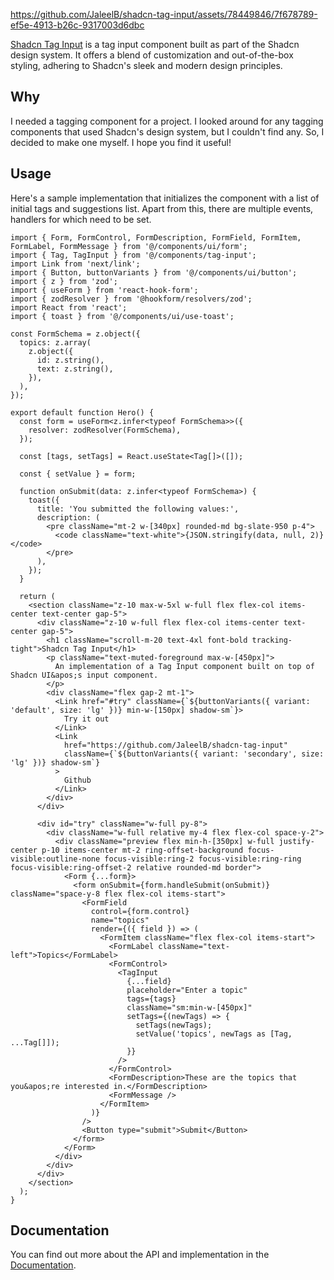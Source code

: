 https://github.com/JaleelB/shadcn-tag-input/assets/78449846/7f678789-ef5e-4913-b26c-9317003d6dbc

[Shadcn Tag Input](https://shadcn-tag-input.vercel.app/) is a tag input component built as part of the Shadcn design system. It offers a blend of customization and out-of-the-box styling, adhering to Shadcn's sleek and modern design principles.

## Why

I needed a tagging component for a project. I looked around for any tagging components that used Shadcn's design system, but I couldn't find any. So, I decided to make one myself. I hope you find it useful!

## Usage

Here's a sample implementation that initializes the component with a list of initial tags and suggestions list. Apart from this, there are multiple events, handlers for which need to be set.

```tsx
import { Form, FormControl, FormDescription, FormField, FormItem, FormLabel, FormMessage } from '@/components/ui/form';
import { Tag, TagInput } from '@/components/tag-input';
import Link from 'next/link';
import { Button, buttonVariants } from '@/components/ui/button';
import { z } from 'zod';
import { useForm } from 'react-hook-form';
import { zodResolver } from '@hookform/resolvers/zod';
import React from 'react';
import { toast } from '@/components/ui/use-toast';

const FormSchema = z.object({
  topics: z.array(
    z.object({
      id: z.string(),
      text: z.string(),
    }),
  ),
});

export default function Hero() {
  const form = useForm<z.infer<typeof FormSchema>>({
    resolver: zodResolver(FormSchema),
  });

  const [tags, setTags] = React.useState<Tag[]>([]);

  const { setValue } = form;

  function onSubmit(data: z.infer<typeof FormSchema>) {
    toast({
      title: 'You submitted the following values:',
      description: (
        <pre className="mt-2 w-[340px] rounded-md bg-slate-950 p-4">
          <code className="text-white">{JSON.stringify(data, null, 2)}</code>
        </pre>
      ),
    });
  }

  return (
    <section className="z-10 max-w-5xl w-full flex flex-col items-center text-center gap-5">
      <div className="z-10 w-full flex flex-col items-center text-center gap-5">
        <h1 className="scroll-m-20 text-4xl font-bold tracking-tight">Shadcn Tag Input</h1>
        <p className="text-muted-foreground max-w-[450px]">
          An implementation of a Tag Input component built on top of Shadcn UI&apos;s input component.
        </p>
        <div className="flex gap-2 mt-1">
          <Link href="#try" className={`${buttonVariants({ variant: 'default', size: 'lg' })} min-w-[150px] shadow-sm`}>
            Try it out
          </Link>
          <Link
            href="https://github.com/JaleelB/shadcn-tag-input"
            className={`${buttonVariants({ variant: 'secondary', size: 'lg' })} shadow-sm`}
          >
            Github
          </Link>
        </div>
      </div>

      <div id="try" className="w-full py-8">
        <div className="w-full relative my-4 flex flex-col space-y-2">
          <div className="preview flex min-h-[350px] w-full justify-center p-10 items-center mt-2 ring-offset-background focus-visible:outline-none focus-visible:ring-2 focus-visible:ring-ring focus-visible:ring-offset-2 relative rounded-md border">
            <Form {...form}>
              <form onSubmit={form.handleSubmit(onSubmit)} className="space-y-8 flex flex-col items-start">
                <FormField
                  control={form.control}
                  name="topics"
                  render={({ field }) => (
                    <FormItem className="flex flex-col items-start">
                      <FormLabel className="text-left">Topics</FormLabel>
                      <FormControl>
                        <TagInput
                          {...field}
                          placeholder="Enter a topic"
                          tags={tags}
                          className="sm:min-w-[450px]"
                          setTags={(newTags) => {
                            setTags(newTags);
                            setValue('topics', newTags as [Tag, ...Tag[]]);
                          }}
                        />
                      </FormControl>
                      <FormDescription>These are the topics that you&apos;re interested in.</FormDescription>
                      <FormMessage />
                    </FormItem>
                  )}
                />
                <Button type="submit">Submit</Button>
              </form>
            </Form>
          </div>
        </div>
      </div>
    </section>
  );
}
```

## Documentation

You can find out more about the API and implementation in the [Documentation](https://shadcn-tag-input.vercel.app/#setup).
